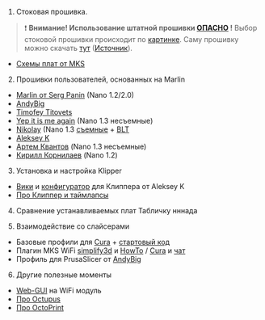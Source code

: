 1. Стоковая прошивка.
> ❗ **Внимание! Использование штатной прошивки [ОПАСНО](https://t.me/Reborn_3D/52112) !**
Выбор стоковой прошивки происходит по [картинке](https://drive.google.com/file/d/1_Jl_2GLGrIM-bYqV-wTP_kBtKHifWzQV/view?usp=sharing). Саму прошивку можно скачать [тут](fb_gdisk_mirror/) ([Источник](https://drive.google.com/drive/folders/1io_umO7EgzTLTE5pZwcePNe2q0zt-har)).
- [Схемы плат от MKS](https://github.com/makerbase-mks/MKS-Robin-Nano-V1.X/tree/master/hardware)

2. Прошивки пользователей, основанных на Marlin
- [Marlin от Serg Panin](https://github.com/SergPanin/Marlin_REBORN) (Nano 1.2/2.0)
- [AndyBig](https://github.com/Andy-Big/Marlin_FB_Reborn)
- [Timofey Titovets](https://github.com/Nefelim4ag/Marlin/tree/Marlin_FB_Reborn)
- [Yep it is me again](https://t.me/Reborn_3D/25082) (Nano 1.3 несъемные)
- [Nikolay](https://t.me/Reborn_3D/26082) (Nano 1.3 [съемные](https://t.me/Reborn_3D/26075) + [BLT](https://t.me/Reborn_3D/26059)
- [Aleksey K](https://github.com/oducceu/Marlin_REBORN)
- [Артем Квантов](https://t.me/Reborn_3D/37005) (Nano 1.3 несъемные)
- [Кирилл Корнилаев](https://t.me/Reborn_3D/70455) (Nano 1.2)

3. Установка и настройка Klipper
- [Вики](https://flyingbear.info/ru/firmware/klipper) и [конфигуратор](https://github.com/oducceu/klipper_configs/tree/master/Flying%20Bear%20Generic%20Configs) для Клиппера от Aleksey K
- [Про Клиппер и таймлапсы](https://t.me/Reborn_3D/71609)

4. Сравнение устанавливаемых плат
Табличку нннада

5. Взаимодействие со слайсерами
- Базовые профили для [Cura](https://t.me/Reborn_3D/24719) + [стартовый код](https://t.me/Reborn_3D/11026)
- Плагин MKS WiFi [simplify3d](https://github.com/ArtificalSUN/MKS-WIFI_PS_uploader) и [HowTo](https://t.me/Reborn_3D/15504) / [Cura](https://github.com/Jeredian/mks-wifi-plugin) и [чат](https://t.me/Reborn_3D/24975)
- Профиль для PrusaSlicer от [AndyBig](https://t.me/Reborn_3D/44508)

6. Другие полезные моменты
- [Web-GUI](https://t.me/Reborn_3D/53649) на WiFi модуль
- [Про Octupus](https://t.me/Reborn_3D/23968)
- [Про OctoPrint](https://t.me/Reborn_3D/19987)




